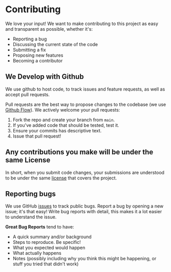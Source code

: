 # Contributing
We love your input! We want to make contributing to this project as easy and transparent as possible, whether it's:

- Reporting a bug
- Discussing the current state of the code
- Submitting a fix
- Proposing new features
- Becoming a contributor

## We Develop with Github
We use github to host code, to track issues and feature requests, as well as accept pull requests.

Pull requests are the best way to propose changes to the codebase (we use [Github Flow](https://guides.github.com/introduction/flow/index.html)). We actively welcome your pull requests:

1. Fork the repo and create your branch from `main`.
2. If you've added code that should be tested, test it.
3. Ensure your commits has descriptive text.
4. Issue that pull request!

## Any contributions you make will be under the same License
In short, when you submit code changes, your submissions are understood to be under the same [license](LICENSE) that covers the project.

## Reporting bugs
We use GitHub [issues](https://github.com/DanielRTRD/laravel-skeleton/issues) to track public bugs. Report a bug by opening a new issue; it's that easy! Write bug reports with detail, this makes it a lot easier to understand the issue.

**Great Bug Reports** tend to have:

- A quick summary and/or background
- Steps to reproduce. Be specific!
- What you expected would happen
- What actually happens
- Notes (possibly including why you think this might be happening, or stuff you tried that didn't work)
